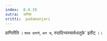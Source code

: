 ```yaml
---
index:  8.4.19
sutra:  अनितेः
vritti:  padamanjari
---
```


प्राणितीति । `श्वस प्राणने`, `अन च`, रुदादिभ्यस्सार्वधातुके` इतीट् ।।
